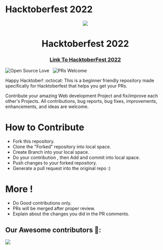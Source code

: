 # Hacktoberfest 2022
<p align="center"><img src="https://external-preview.redd.it/d_6uprRJpBPS9-1ExJsjCWbbrQrHg8V1DxvTmCsSpH0.jpg?width=640&crop=smart&auto=webp&s=c86d4993194a52f9b1e39ccd6a929d532f380bf7"></p>
<h1 align="center"> Hacktoberfest 2022 </h1>


<h3 align="center">
    <a href="https://hacktoberfest.com/">
        Link To HacktoberFest 2022
    </a>
</h3>

![Open Source Love](https://badges.frapsoft.com/os/v1/open-source.svg?v=102) &nbsp;
![PRs Welcome](https://img.shields.io/badge/PRs-welcome-brightgreen.svg?style=flat-square) &nbsp;

Happy Hacktober! :octocat: This is a beginner friendly repository made specifically for Hacktoberfest that helps you get your PRs.

Contribute your amazing Web development Project and fix/improve each other's Projects.
All contributions, bug reports, bug fixes, improvements, enhancements, and ideas are welcome.

# How to Contribute
- Fork this repository.
- Clone the "Forked" repository into local space.
- Create Branch into your local space.
- Do your contribution , then Add and commit into local space.
- Push changes to your forked repository.
- Generate a pull request into the original repo :)

# More !
- Do Good contributions only.
- PRs will be merged after proper review.
- Explain about the changes you did in the PR comments.

## Our Awesome contributors 🤩:
<a href="https://github.com/sinisterlord/Hacktoberfest2022/graphs/contributors">
  <img src="https://contributors-img.web.app/image?repo=thamesweb/WebX-Projects" />
</a>
